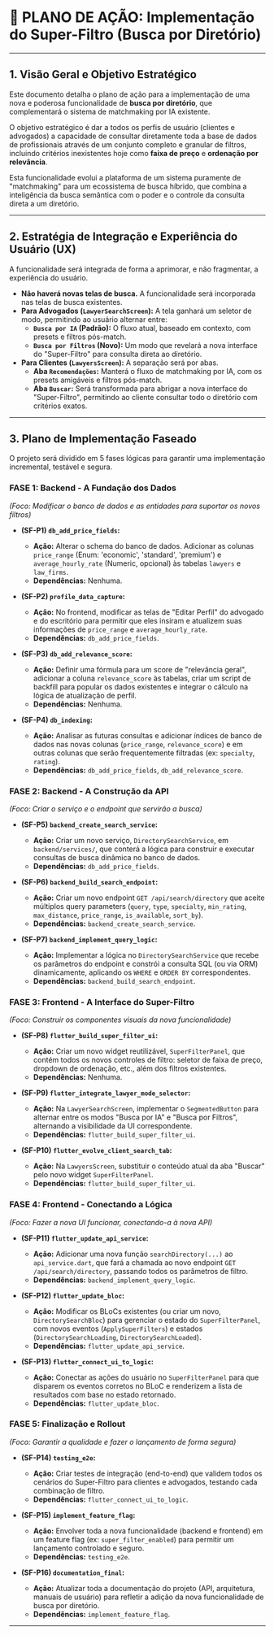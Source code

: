 # 🎯 PLANO DE AÇÃO: Implementação do Super-Filtro (Busca por Diretório)

---

## 1. Visão Geral e Objetivo Estratégico

Este documento detalha o plano de ação para a implementação de uma nova e poderosa funcionalidade de **busca por diretório**, que complementará o sistema de matchmaking por IA existente.

O objetivo estratégico é dar a todos os perfis de usuário (clientes e advogados) a capacidade de consultar diretamente toda a base de dados de profissionais através de um conjunto completo e granular de filtros, incluindo critérios inexistentes hoje como **faixa de preço** e **ordenação por relevância**.

Esta funcionalidade evolui a plataforma de um sistema puramente de "matchmaking" para um ecossistema de busca híbrido, que combina a inteligência da busca semântica com o poder e o controle da consulta direta a um diretório.

---

## 2. Estratégia de Integração e Experiência do Usuário (UX)

A funcionalidade será integrada de forma a aprimorar, e não fragmentar, a experiência do usuário.

*   **Não haverá novas telas de busca.** A funcionalidade será incorporada nas telas de busca existentes.
*   **Para Advogados (`LawyerSearchScreen`):** A tela ganhará um seletor de modo, permitindo ao usuário alternar entre:
    *   **`Busca por IA` (Padrão):** O fluxo atual, baseado em contexto, com presets e filtros pós-match.
    *   **`Busca por Filtros` (Novo):** Um modo que revelará a nova interface do "Super-Filtro" para consulta direta ao diretório.
*   **Para Clientes (`LawyersScreen`):** A separação será por abas.
    *   **Aba `Recomendações`:** Manterá o fluxo de matchmaking por IA, com os presets amigáveis e filtros pós-match.
    *   **Aba `Buscar`:** Será transformada para abrigar a nova interface do "Super-Filtro", permitindo ao cliente consultar todo o diretório com critérios exatos.

---

## 3. Plano de Implementação Faseado

O projeto será dividido em 5 fases lógicas para garantir uma implementação incremental, testável e segura.

### FASE 1: Backend - A Fundação dos Dados
*(Foco: Modificar o banco de dados e as entidades para suportar os novos filtros)*

*   **(SF-P1) `db_add_price_fields`:**
    *   **Ação:** Alterar o schema do banco de dados. Adicionar as colunas `price_range` (Enum: 'economic', 'standard', 'premium') e `average_hourly_rate` (Numeric, opcional) às tabelas `lawyers` e `law_firms`.
    *   **Dependências:** Nenhuma.

*   **(SF-P2) `profile_data_capture`:**
    *   **Ação:** No frontend, modificar as telas de "Editar Perfil" do advogado e do escritório para permitir que eles insiram e atualizem suas informações de `price_range` e `average_hourly_rate`.
    *   **Dependências:** `db_add_price_fields`.

*   **(SF-P3) `db_add_relevance_score`:**
    *   **Ação:** Definir uma fórmula para um score de "relevância geral", adicionar a coluna `relevance_score` às tabelas, criar um script de backfill para popular os dados existentes e integrar o cálculo na lógica de atualização de perfil.
    *   **Dependências:** Nenhuma.

*   **(SF-P4) `db_indexing`:**
    *   **Ação:** Analisar as futuras consultas e adicionar índices de banco de dados nas novas colunas (`price_range`, `relevance_score`) e em outras colunas que serão frequentemente filtradas (ex: `specialty`, `rating`).
    *   **Dependências:** `db_add_price_fields`, `db_add_relevance_score`.

### FASE 2: Backend - A Construção da API
*(Foco: Criar o serviço e o endpoint que servirão a busca)*

*   **(SF-P5) `backend_create_search_service`:**
    *   **Ação:** Criar um novo serviço, `DirectorySearchService`, em `backend/services/`, que conterá a lógica para construir e executar consultas de busca dinâmica no banco de dados.
    *   **Dependências:** `db_add_price_fields`.

*   **(SF-P6) `backend_build_search_endpoint`:**
    *   **Ação:** Criar um novo endpoint `GET /api/search/directory` que aceite múltiplos query parameters (`query`, `type`, `specialty`, `min_rating`, `max_distance`, `price_range`, `is_available`, `sort_by`).
    *   **Dependências:** `backend_create_search_service`.

*   **(SF-P7) `backend_implement_query_logic`:**
    *   **Ação:** Implementar a lógica no `DirectorySearchService` que recebe os parâmetros do endpoint e constrói a consulta SQL (ou via ORM) dinamicamente, aplicando os `WHERE` e `ORDER BY` correspondentes.
    *   **Dependências:** `backend_build_search_endpoint`.

### FASE 3: Frontend - A Interface do Super-Filtro
*(Foco: Construir os componentes visuais da nova funcionalidade)*

*   **(SF-P8) `flutter_build_super_filter_ui`:**
    *   **Ação:** Criar um novo widget reutilizável, `SuperFilterPanel`, que contém todos os novos controles de filtro: seletor de faixa de preço, dropdown de ordenação, etc., além dos filtros existentes.
    *   **Dependências:** Nenhuma.

*   **(SF-P9) `flutter_integrate_lawyer_mode_selector`:**
    *   **Ação:** Na `LawyerSearchScreen`, implementar o `SegmentedButton` para alternar entre os modos "Busca por IA" e "Busca por Filtros", alternando a visibilidade da UI correspondente.
    *   **Dependências:** `flutter_build_super_filter_ui`.

*   **(SF-P10) `flutter_evolve_client_search_tab`:**
    *   **Ação:** Na `LawyersScreen`, substituir o conteúdo atual da aba "Buscar" pelo novo widget `SuperFilterPanel`.
    *   **Dependências:** `flutter_build_super_filter_ui`.

### FASE 4: Frontend - Conectando a Lógica
*(Foco: Fazer a nova UI funcionar, conectando-a à nova API)*

*   **(SF-P11) `flutter_update_api_service`:**
    *   **Ação:** Adicionar uma nova função `searchDirectory(...)` ao `api_service.dart`, que fará a chamada ao novo endpoint `GET /api/search/directory`, passando todos os parâmetros de filtro.
    *   **Dependências:** `backend_implement_query_logic`.

*   **(SF-P12) `flutter_update_bloc`:**
    *   **Ação:** Modificar os BLoCs existentes (ou criar um novo, `DirectorySearchBloc`) para gerenciar o estado do `SuperFilterPanel`, com novos eventos (`ApplySuperFilters`) e estados (`DirectorySearchLoading`, `DirectorySearchLoaded`).
    *   **Dependências:** `flutter_update_api_service`.

*   **(SF-P13) `flutter_connect_ui_to_logic`:**
    *   **Ação:** Conectar as ações do usuário no `SuperFilterPanel` para que disparem os eventos corretos no BLoC e renderizem a lista de resultados com base no estado retornado.
    *   **Dependências:** `flutter_update_bloc`.

### FASE 5: Finalização e Rollout
*(Foco: Garantir a qualidade e fazer o lançamento de forma segura)*

*   **(SF-P14) `testing_e2e`:**
    *   **Ação:** Criar testes de integração (end-to-end) que validem todos os cenários do Super-Filtro para clientes e advogados, testando cada combinação de filtro.
    *   **Dependências:** `flutter_connect_ui_to_logic`.

*   **(SF-P15) `implement_feature_flag`:**
    *   **Ação:** Envolver toda a nova funcionalidade (backend e frontend) em um feature flag (ex: `super_filter_enabled`) para permitir um lançamento controlado e seguro.
    *   **Dependências:** `testing_e2e`.

*   **(SF-P16) `documentation_final`:**
    *   **Ação:** Atualizar toda a documentação do projeto (API, arquitetura, manuais de usuário) para refletir a adição da nova funcionalidade de busca por diretório.
    *   **Dependências:** `implement_feature_flag`.

--- 